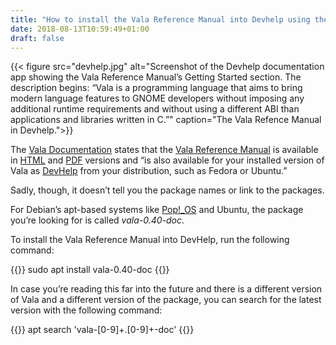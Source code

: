 ```yaml
---
title: "How to install the Vala Reference Manual into Devhelp using the apt package manager"
date: 2018-08-13T10:59:49+01:00
draft: false
---
```


{{< figure src="devhelp.jpg" alt="Screenshot of the Devhelp documentation app showing the Vala Reference Manual’s Getting Started section. The description begins: “Vala is a programming language that aims to bring modern language features to GNOME developers without imposing any additional runtime requirements and without using a different ABI than applications and libraries written in C.”" caption="The Vala Refence Manual in Devhelp.">}}

The [Vala Documentation](https://wiki.gnome.org/Projects/Vala/Documentation) states that the [Vala Reference Manual](http://www.vala-project.org/doc/vala/) is available in [HTML](https://www.vala-project.org/doc/vala/) and [PDF](https://www.vala-project.org/doc/manual.pdf) versions and “is also available for your installed version of Vala as [DevHelp](https://wiki.gnome.org/Apps/Devhelp) from your distribution, such as Fedora or Ubuntu.”

Sadly, though, it doesn’t tell you the package names or link to the packages.

For Debian’s apt-based systems like [Pop!_OS](/2018/07/26/popos-18.04-the-state-of-the-art-in-linux-on-desktop/) and Ubuntu, the package you’re looking for is called _vala-0.40-doc_.

To install the Vala Reference Manual into DevHelp, run the following command:

{{<highlight bash>}}
sudo apt install vala-0.40-doc
{{</highlight>}}

In case you’re reading this far into the future and there is a different version of Vala and a different version of the package, you can search for the latest version with the following command:

{{<highlight bash>}}
apt search 'vala-[0-9]+\.[0-9]+-doc'
{{</highlight>}}
